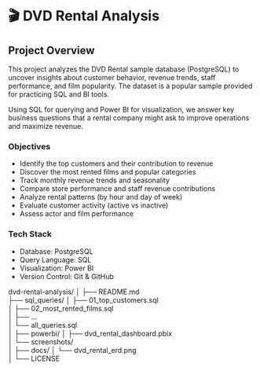 # 🎬 DVD Rental Analysis

## Project Overview

This project analyzes the DVD Rental sample database (PostgreSQL) to uncover insights about customer behavior, revenue trends, staff performance, and film popularity. The dataset is a popular sample provided for practicing SQL and BI tools.

Using SQL for querying and Power BI for visualization, we answer key business questions that a rental company might ask to improve operations and maximize revenue.

### Objectives

* Identify the top customers and their contribution to revenue
* Discover the most rented films and popular categories
* Track monthly revenue trends and seasonality
* Compare store performance and staff revenue contributions
* Analyze rental patterns (by hour and day of week)
* Evaluate customer activity (active vs inactive)
* Assess actor and film performance

### Tech Stack

* Database: PostgreSQL
* Query Language: SQL
* Visualization: Power BI
* Version Control: Git & GitHub

dvd-rental-analysis/
│
├── README.md                 
├── sql_queries/
│   ├── 01_top_customers.sql  
│   ├── 02_most_rented_films.sql  
│   ├── ...  
│   └── all_queries.sql  
│
├── powerbi/
│   ├── dvd_rental_dashboard.pbix  
│   └── screenshots/  
│
├── docs/
│   └── dvd_rental_erd.png  
│
└── LICENSE
